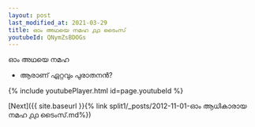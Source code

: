 ```yaml
---
layout: post
last_modified_at: 2021-03-29
title: ഓം അഥയെ നമഹ ൧൧ ടൈംസ്
youtubeId: QNymZsBDOGs
---
```

 
 
 ഓം അഥയെ നമഹ 
 
 -  ആരാണ് ഏറ്റവും പുരാതനൻ? 
 
  
 
  
 
 
 
 
 
 


{% include youtubePlayer.html id=page.youtubeId %}
 
[Next]({{ site.baseurl }}{% link  split1/_posts/2012-11-01-ഓം ആധികാരായ നമഹ ൧൧ ടൈംസ്.md%})
 
